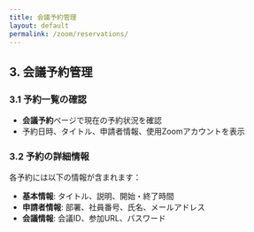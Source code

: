 ```yaml
---
title: 会議予約管理
layout: default
permalink: /zoom/reservations/
---
```


## 3. 会議予約管理

### 3.1 予約一覧の確認
- **会議予約**ページで現在の予約状況を確認
- 予約日時、タイトル、申請者情報、使用Zoomアカウントを表示

### 3.2 予約の詳細情報
各予約には以下の情報が含まれます：
- **基本情報**: タイトル、説明、開始・終了時間
- **申請者情報**: 部署、社員番号、氏名、メールアドレス
- **会議情報**: 会議ID、参加URL、パスワード



